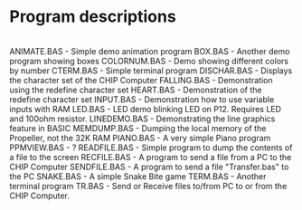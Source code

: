 # Program descriptions
<br>
ANIMATE.BAS - Simple demo animation program
BOX.BAS - Another demo program showing boxes
COLORNUM.BAS - Demo showing different colors by number
CTERM.BAS - Simple terminal program
DISCHAR.BAS - Displays the character set of the CHIP Computer
FALLING.BAS - Demonstration using the redefine character set
HEART.BAS - Demonstration of the redefine character set 
INPUT.BAS - Demonstration how to use variable inputs with RAM
LED.BAS - LED demo blinking LED on P12. Requires LED and 100ohm resistor.
LINEDEMO.BAS - Demonstrating the line graphics feature in BASIC
MEMDUMP.BAS - Dumping the local memory of the Propeller, not the 32K RAM
PIANO.BAS - A very simple Piano program
PPMVIEW.BAS - ?
READFILE.BAS - Simple program to dump the contents of a file to the screen
RECFILE.BAS - A program to send a file from a PC to the CHIP Computer
SENDFILE.BAS - A program to send a file "Transfer.bas" to the PC
SNAKE.BAS - A simple Snake Bite game
TERM.BAS - Another terminal program
TR.BAS - Send or Receive files to/from PC to or from the CHIP Computer. 
